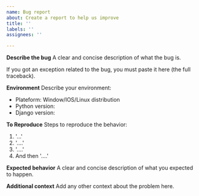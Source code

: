 ```yaml
---
name: Bug report
about: Create a report to help us improve
title: ''
labels: ''
assignees: ''

---
```


**Describe the bug**
A clear and concise description of what the bug is.

If you got an exception related to the bug, you must paste it here (the full traceback).

**Environment**
Describe your environment:

- Plateform: Window/IOS/Linux distribution
- Python version:
- Django version:

**To Reproduce**
Steps to reproduce the behavior:
1. '...'
2. '....'
3. '....'
4. And then '....'

**Expected behavior**
A clear and concise description of what you expected to happen.

**Additional context**
Add any other context about the problem here.
